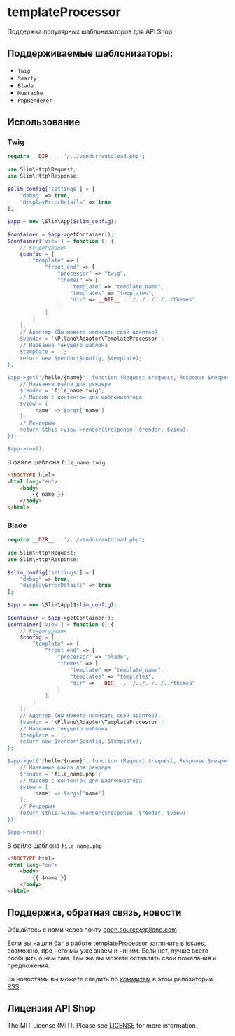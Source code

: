 # templateProcessor
Поддержка популярных шаблонизаторов для API Shop
## Поддерживаемые шаблонизаторы: 
- `Twig`
- `Smarty`
- `Blade`
- `Mustache`
- `PhpRenderer`

## Использование
### Twig
```php
require __DIR__ . '/../vendor/autoload.php';
 
use Slim\Http\Request;
use Slim\Http\Response;
 
$slim_config['settings'] = [
    "debug" => true,
    "displayErrorDetails" => true
];
 
$app = new \Slim\App($slim_config);
 
$container = $app->getContainer();
$container['view'] = function () {
    // Конфигурация
    $config = [
        "template" => [
            "front_end" => [
                "processor" => "twig",
                "themes" => [
                    "template" => "template_name",
                    "templates" => "templates",
                    "dir" => __DIR__ . '/../../../../themes"
                ]
            ]
        ]
    ];
    // Адаптер (Вы можете написать свой адаптер)
    $vendor = '\Pllano\Adapter\TemplateProcessor';
    // Название текущего шаблона
    $template = '';
    return new $vendor($config, $template);
};
 
$app->get('/hello/{name}', function (Request $request, Response $response, array $args) {
    // Название файла для рендера
    $render = 'file_name.twig';
    // Массив с контентом для шаблонизатора
    $view = [
        'name' => $args['name']
    ];
    // Рендерим
    return $this->view->render($response, $render, $view);
});

$app->run();
```
В файле шаблона `file_name.twig`
``` html
<!DOCTYPE html>
<html lang="en">
    <body>
        {{ name }}
    </body>
</html>
```
### Blade
```php
require __DIR__ . '/../vendor/autoload.php';
 
use Slim\Http\Request;
use Slim\Http\Response;
 
$slim_config['settings'] = [
    "debug" => true,
    "displayErrorDetails" => true
];
 
$app = new \Slim\App($slim_config);
 
$container = $app->getContainer();
$container['view'] = function () {
    // Конфигурация
    $config = [
        "template" => [
            "front_end" => [
                "processor" => "blade",
                "themes" => [
                    "template" => "template_name",
                    "templates" => "templates",
                    "dir" => __DIR__ . '/../../../../themes"
                ]
            ]
        ]
    ];
    // Адаптер (Вы можете написать свой адаптер)
    $vendor = '\Pllano\Adapter\TemplateProcessor';
    // Название текущего шаблона
    $template = '';
    return new $vendor($config, $template);
};
 
$app->get('/hello/{name}', function (Request $request, Response $response, array $args) {
    // Название файла для рендера
    $render = 'file_name.php';
    // Массив с контентом для шаблонизатора
    $view = [
        'name' => $args['name']
    ];
    // Рендерим
    return $this->view->render($response, $render, $view);
});

$app->run();
```
В файле шаблона `file_name.php`
``` html
<!DOCTYPE html>
<html lang="en">
    <body>
        {{ $name }}
    </body>
</html>
```
## Поддержка, обратная связь, новости

Общайтесь с нами через почту open.source@pllano.com

Если вы нашли баг в работе templateProcessor загляните в
[issues](https://github.com/pllano/template-processor/issues), возможно, про него мы уже знаем и
чиним. Если нет, лучше всего сообщить о нём там. Там же вы можете оставлять свои
пожелания и предложения.

За новостями вы можете следить по
[коммитам](https://github.com/pllano/template-processor/commits/master) в этом репозитории.
[RSS](https://github.com/pllano/template-processor/commits/master.atom).

Лицензия API Shop
-------

The MIT License (MIT). Please see [LICENSE](https://github.com/pllano/template-processor/blob/master/LICENSE) for more information.

